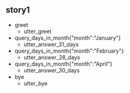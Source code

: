 
## story1              
* greet              
  - utter_greet
* query_days_in_month{"month":"January"}
  - utter_answer_31_days
* query_days_in_month{"month":"February"}
  - utter_answer_28_days
* query_days_in_month{"month":"April"}
  - utter_answer_30_days
* bye               
  - utter_bye
  
 
